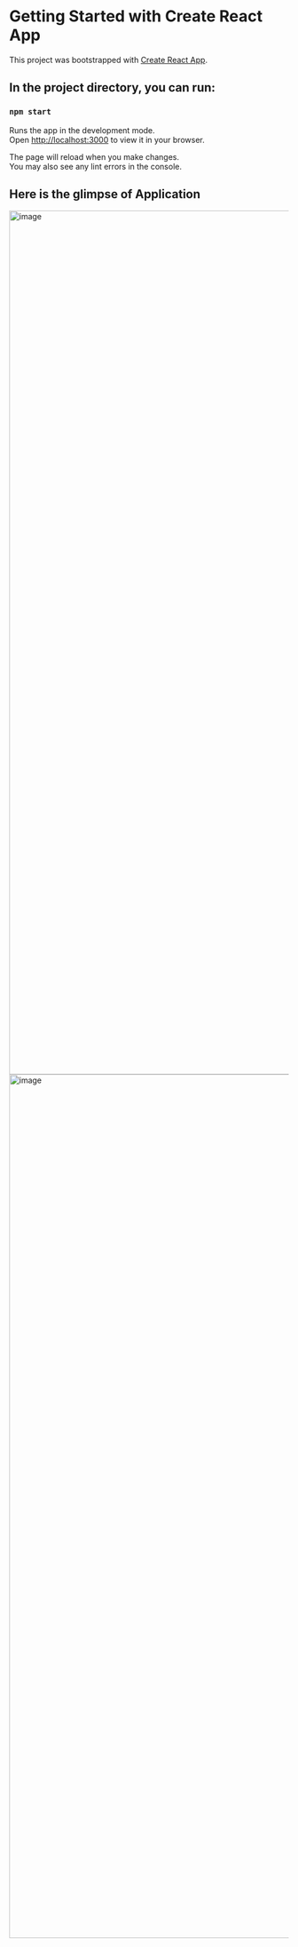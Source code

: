 # Getting Started with Create React App

This project was bootstrapped with [Create React App](https://github.com/facebook/create-react-app).



## In the project directory, you can run:

### `npm start`

Runs the app in the development mode.\
Open [http://localhost:3000](http://localhost:3000) to view it in your browser.

The page will reload when you make changes.\
You may also see any lint errors in the console.


## Here is the glimpse of Application

<img width="1556" alt="image" src="https://user-images.githubusercontent.com/35863085/222523305-e8640c23-dbb3-4947-8218-b95d179bc637.png">

<img width="1556" alt="image" src="https://user-images.githubusercontent.com/35863085/222523422-e5ced4d3-fb84-4131-b290-227c9c670440.png">
